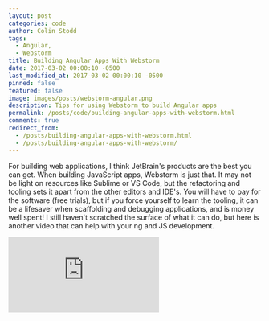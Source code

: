 ```yaml
---
layout: post
categories: code
author: Colin Stodd
tags:
  - Angular,
  - Webstorm
title: Building Angular Apps With Webstorm
date: 2017-03-02 00:00:10 -0500
last_modified_at: 2017-03-02 00:00:10 -0500
pinned: false
featured: false
image: images/posts/webstorm-angular.png
description: Tips for using Webstorm to build Angular apps
permalink: /posts/code/building-angular-apps-with-webstorm.html
comments: true
redirect_from:
  - /posts/building-angular-apps-with-webstorm.html
  - /posts/building-angular-apps-with-webstorm/
---
```


For building web applications, I think JetBrain's products are the best you can get. When building JavaScript apps, Webstorm is just that. It may not be light on resources like Sublime or VS Code, but the refactoring and tooling sets it apart from the other editors and IDE's. You will have to pay for the software (free trials), but if you force yourself to learn the tooling, it can be a lifesaver when scaffolding and debugging applications, and is money well spent! I still haven't scratched the surface of what it can do, but here is another video that can help with your ng and JS development.

<iframe width="auto" height="auto" src="https://www.youtube.com/embed/upgjCMHGpwo" frameborder="0" allow="accelerometer; autoplay; encrypted-media; gyroscope; picture-in-picture" allowfullscreen class="image fit"></iframe>
